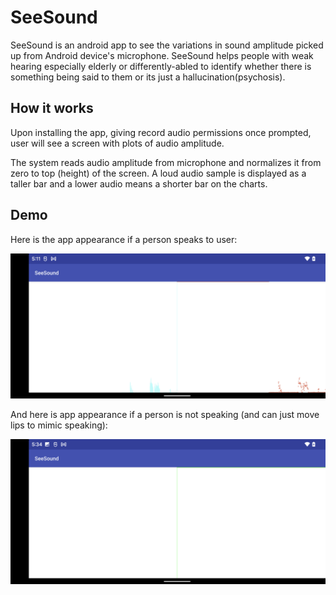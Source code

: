 
# SeeSound

SeeSound is an android app to see the variations in sound amplitude picked up from Android device's microphone.
SeeSound helps people with weak hearing especially elderly or differently-abled to identify whether there is something being said to them or its just a hallucination(psychosis).


## How it works

Upon installing the app, giving record audio permissions once prompted, user will see a screen with plots of audio amplitude.

The system reads audio amplitude from microphone and normalizes it from zero to top (height) of the screen. A loud audio sample is displayed as a taller bar and a lower audio means a shorter bar on the charts.

## Demo

Here is the app appearance if a person speaks to user:


![App Demo While Speaking](https://raw.githubusercontent.com/vishwarajanand/SeeSound/master/apk/demo-speaking.png)

And here is app appearance if a person is not speaking (and can just move lips to mimic speaking):


![App Demo In Silence](https://raw.githubusercontent.com/vishwarajanand/SeeSound/master/apk/demo-silence.png)

